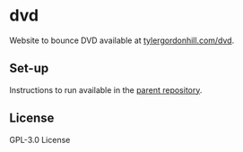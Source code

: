 # dvd

Website to bounce DVD available at [tylergordonhill.com/dvd](https://tylergordonhill.com/dvd).

## Set-up

Instructions to run available in the [parent repository](https://github.com/TyHil/personal-website#set-up).

## License

GPL-3.0 License
